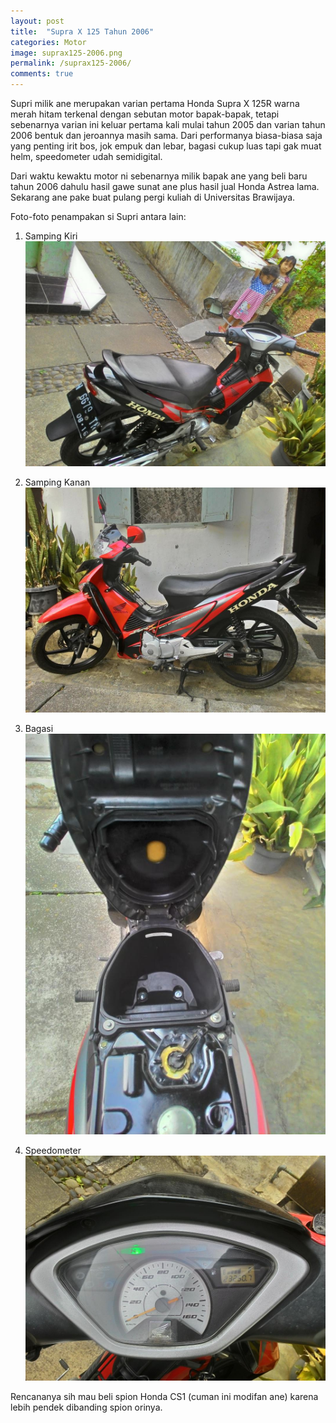 ```yaml
---
layout: post
title:  "Supra X 125 Tahun 2006"
categories: Motor
image: suprax125-2006.png
permalink: /suprax125-2006/
comments: true
---
```


Supri milik ane merupakan varian pertama Honda Supra X 125R warna merah hitam terkenal dengan sebutan motor bapak-bapak, tetapi sebenarnya varian ini keluar pertama kali mulai tahun 2005 dan varian tahun 2006 bentuk dan jeroannya masih sama. Dari performanya biasa-biasa saja yang penting irit bos, jok empuk dan lebar, bagasi cukup luas tapi gak muat helm, speedometer udah semidigital.

<!--more-->

Dari waktu kewaktu motor ni sebenarnya milik bapak ane yang beli baru tahun 2006 dahulu hasil gawe sunat ane plus hasil jual Honda Astrea lama. Sekarang ane pake buat pulang pergi kuliah di Universitas Brawijaya.

Foto-foto penampakan si Supri antara lain:

1. Samping Kiri
![samping-kiri](/assets/posts/motor/2017-09-08-suprax125-tahun-2006/samping-kiri.jpg)

2. Samping Kanan
![samping-kanan](/assets/posts/motor/2017-09-08-suprax125-tahun-2006/samping-kanan.jpg)

3. Bagasi
![bagasi](/assets/posts/motor/2017-09-08-suprax125-tahun-2006/bagasi.jpg)

4. Speedometer
![speedo](/assets/posts/motor/2017-09-08-suprax125-tahun-2006/speedo.jpg)

Rencananya sih mau beli spion Honda CS1 (cuman ini modifan ane) karena lebih pendek dibanding spion orinya.
